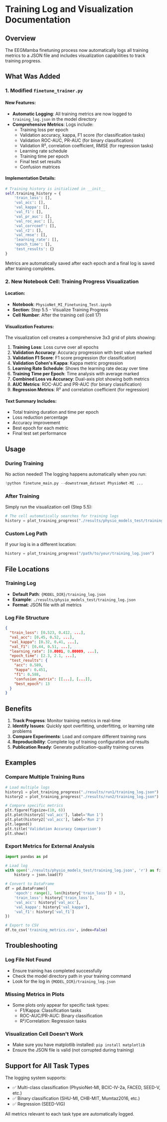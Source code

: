 # Training Log and Visualization Documentation

## Overview
The EEGMamba finetuning process now automatically logs all training metrics to a JSON file and includes visualization capabilities to track training progress.

## What Was Added

### 1. Modified `finetune_trainer.py`

#### New Features:
- **Automatic Logging**: All training metrics are now logged to `training_log.json` in the model directory
- **Comprehensive Metrics**: Logs include:
  - Training loss per epoch
  - Validation accuracy, kappa, F1 score (for classification tasks)
  - Validation ROC-AUC, PR-AUC (for binary classification)
  - Validation R², correlation coefficient, RMSE (for regression tasks)
  - Learning rate schedule
  - Training time per epoch
  - Final test set results
  - Confusion matrices

#### Implementation Details:
```python
# Training history is initialized in __init__
self.training_history = {
    'train_loss': [],
    'val_acc': [],
    'val_kappa': [],
    'val_f1': [],
    'val_pr_auc': [],
    'val_roc_auc': [],
    'val_corrcoef': [],
    'val_r2': [],
    'val_rmse': [],
    'learning_rate': [],
    'epoch_time': [],
    'test_results': {}
}
```

Metrics are automatically saved after each epoch and a final log is saved after training completes.

### 2. New Notebook Cell: Training Progress Visualization

#### Location:
- **Notebook**: `PhysioNet_MI_Finetuning_Test.ipynb`
- **Section**: Step 5.5 - Visualize Training Progress
- **Cell Number**: After the training cell (cell 17)

#### Visualization Features:

The visualization cell creates a comprehensive 3x3 grid of plots showing:

1. **Training Loss**: Loss curve over all epochs
2. **Validation Accuracy**: Accuracy progression with best value marked
3. **Validation F1 Score**: F1 score progression (for classification)
4. **Validation Cohen's Kappa**: Kappa metric progression
5. **Learning Rate Schedule**: Shows the learning rate decay over time
6. **Training Time per Epoch**: Time analysis with average marked
7. **Combined Loss vs Accuracy**: Dual-axis plot showing both metrics
8. **AUC Metrics**: ROC-AUC and PR-AUC (for binary classification)
9. **Regression Metrics**: R² and correlation coefficient (for regression)

#### Text Summary Includes:
- Total training duration and time per epoch
- Loss reduction percentage
- Accuracy improvement
- Best epoch for each metric
- Final test set performance

## Usage

### During Training
No action needed! The logging happens automatically when you run:
```python
!python finetune_main.py --downstream_dataset PhysioNet-MI ...
```

### After Training
Simply run the visualization cell (Step 5.5):
```python
# The cell automatically searches for training logs
history = plot_training_progress("./results/physio_models_test/training_log.json")
```

### Custom Log Path
If your log is in a different location:
```python
history = plot_training_progress("/path/to/your/training_log.json")
```

## File Locations

### Training Log
- **Default Path**: `{MODEL_DIR}/training_log.json`
- **Example**: `./results/physio_models_test/training_log.json`
- **Format**: JSON file with all metrics

### Log File Structure
```json
{
  "train_loss": [0.523, 0.412, ...],
  "val_acc": [0.45, 0.52, ...],
  "val_kappa": [0.32, 0.41, ...],
  "val_f1": [0.44, 0.51, ...],
  "learning_rate": [0.0001, 0.00009, ...],
  "epoch_time": [2.3, 2.1, ...],
  "test_results": {
    "acc": 0.589,
    "kappa": 0.451,
    "f1": 0.588,
    "confusion_matrix": [[...], [...]],
    "best_epoch": 13
  }
}
```

## Benefits

1. **Track Progress**: Monitor training metrics in real-time
2. **Identify Issues**: Quickly spot overfitting, underfitting, or learning rate problems
3. **Compare Experiments**: Load and compare different training runs
4. **Reproducibility**: Complete log of training configuration and results
5. **Publication Ready**: Generate publication-quality training curves

## Examples

### Compare Multiple Training Runs
```python
# Load multiple logs
history1 = plot_training_progress("./results/run1/training_log.json")
history2 = plot_training_progress("./results/run2/training_log.json")

# Compare specific metrics
plt.figure(figsize=(10, 6))
plt.plot(history1['val_acc'], label='Run 1')
plt.plot(history2['val_acc'], label='Run 2')
plt.legend()
plt.title('Validation Accuracy Comparison')
plt.show()
```

### Export Metrics for External Analysis
```python
import pandas as pd

# Load log
with open('./results/physio_models_test/training_log.json', 'r') as f:
    history = json.load(f)

# Convert to DataFrame
df = pd.DataFrame({
    'epoch': range(1, len(history['train_loss']) + 1),
    'train_loss': history['train_loss'],
    'val_acc': history['val_acc'],
    'val_kappa': history['val_kappa'],
    'val_f1': history['val_f1']
})

# Export to CSV
df.to_csv('training_metrics.csv', index=False)
```

## Troubleshooting

### Log File Not Found
- Ensure training has completed successfully
- Check the model directory path in your training command
- Look for the log in `{MODEL_DIR}/training_log.json`

### Missing Metrics in Plots
- Some plots only appear for specific task types:
  - F1/Kappa: Classification tasks
  - ROC-AUC/PR-AUC: Binary classification
  - R²/Correlation: Regression tasks

### Visualization Cell Doesn't Work
- Make sure you have matplotlib installed: `pip install matplotlib`
- Ensure the JSON file is valid (not corrupted during training)

## Support for All Task Types

The logging system supports:
- ✅ Multi-class classification (PhysioNet-MI, BCIC-IV-2a, FACED, SEED-V, etc.)
- ✅ Binary classification (SHU-MI, CHB-MIT, Mumtaz2016, etc.)
- ✅ Regression (SEED-VIG)

All metrics relevant to each task type are automatically logged.
